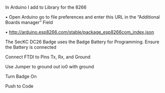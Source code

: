 In Arduino I add to Library for the 8266

•	Open Arduino go to file preferences and enter this URL in the “Additional Boards manager” Field

•	http://arduino.esp8266.com/stable/package_esp8266com_index.json

The SecKC DC26 Badge uses the Badge Battery for Programming. Ensure the Battery is connected

Connect FTDI to Pins Tx, Rx, and Ground

Use Jumper to ground out io0 with ground

Turn Badge On

Push to Code
